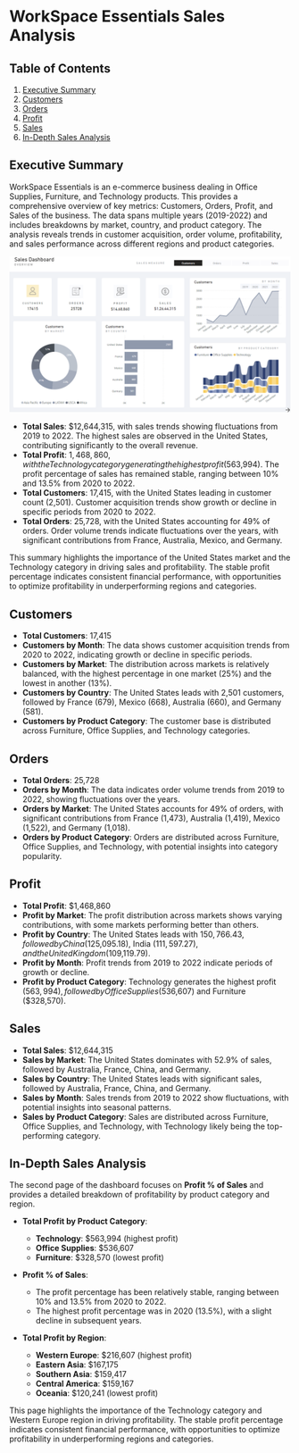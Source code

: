 # WorkSpace Essentials Sales Analysis

## Table of Contents
1. [Executive Summary](#executive-summary)
2. [Customers](#customers)
3. [Orders](#orders)
4. [Profit](#profit)
5. [Sales](#sales)
6. [In-Depth Sales Analysis](#in-depth-sales-analysis)

## Executive Summary
WorkSpace Essentials is an e-commerce business dealing in Office Supplies, Furniture, and Technology products. This provides a comprehensive overview of key metrics: Customers, Orders, Profit, and Sales of the business. The data spans multiple years (2019-2022) and includes breakdowns by market, country, and product category. The analysis reveals trends in customer acquisition, order volume, profitability, and sales performance across different regions and product categories.

![](Image.png)

- **Total Sales**: $12,644,315, with sales trends showing fluctuations from 2019 to 2022. The highest sales are observed in the United States, contributing significantly to the overall revenue.
- **Total Profit**: $1,468,860, with the Technology category generating the highest profit ($563,994). The profit percentage of sales has remained stable, ranging between 10% and 13.5% from 2020 to 2022.
- **Total Customers**: 17,415, with the United States leading in customer count (2,501). Customer acquisition trends show growth or decline in specific periods from 2020 to 2022.
- **Total Orders**: 25,728, with the United States accounting for 49% of orders. Order volume trends indicate fluctuations over the years, with significant contributions from France, Australia, Mexico, and Germany.

This summary highlights the importance of the United States market and the Technology category in driving sales and profitability. The stable profit percentage indicates consistent financial performance, with opportunities to optimize profitability in underperforming regions and categories.

## Customers
- **Total Customers**: 17,415
- **Customers by Month**: The data shows customer acquisition trends from 2020 to 2022, indicating growth or decline in specific periods.
- **Customers by Market**: The distribution across markets is relatively balanced, with the highest percentage in one market (25%) and the lowest in another (13%).
- **Customers by Country**: The United States leads with 2,501 customers, followed by France (679), Mexico (668), Australia (660), and Germany (581).
- **Customers by Product Category**: The customer base is distributed across Furniture, Office Supplies, and Technology categories.

## Orders
- **Total Orders**: 25,728
- **Orders by Month**: The data indicates order volume trends from 2019 to 2022, showing fluctuations over the years.
- **Orders by Market**: The United States accounts for 49% of orders, with significant contributions from France (1,473), Australia (1,419), Mexico (1,522), and Germany (1,018).
- **Orders by Product Category**: Orders are distributed across Furniture, Office Supplies, and Technology, with potential insights into category popularity.

## Profit
- **Total Profit**: $1,468,860
- **Profit by Market**: The profit distribution across markets shows varying contributions, with some markets performing better than others.
- **Profit by Country**: The United States leads with $150,766.43, followed by China ($125,095.18), India ($111,597.27), and the United Kingdom ($109,119.79).
- **Profit by Month**: Profit trends from 2019 to 2022 indicate periods of growth or decline.
- **Profit by Product Category**: Technology generates the highest profit ($563,994), followed by Office Supplies ($536,607) and Furniture ($328,570).

## Sales
- **Total Sales**: $12,644,315
- **Sales by Market**: The United States dominates with 52.9% of sales, followed by Australia, France, China, and Germany.
- **Sales by Country**: The United States leads with significant sales, followed by Australia, France, China, and Germany.
- **Sales by Month**: Sales trends from 2019 to 2022 show fluctuations, with potential insights into seasonal patterns.
- **Sales by Product Category**: Sales are distributed across Furniture, Office Supplies, and Technology, with Technology likely being the top-performing category.

## In-Depth Sales Analysis
The second page of the dashboard focuses on **Profit % of Sales** and provides a detailed breakdown of profitability by product category and region.

- **Total Profit by Product Category**:
  - **Technology**: $563,994 (highest profit)
  - **Office Supplies**: $536,607
  - **Furniture**: $328,570 (lowest profit)

- **Profit % of Sales**:
  - The profit percentage has been relatively stable, ranging between 10% and 13.5% from 2020 to 2022.
  - The highest profit percentage was in 2020 (13.5%), with a slight decline in subsequent years.

- **Total Profit by Region**:
  - **Western Europe**: $216,607 (highest profit)
  - **Eastern Asia**: $167,175
  - **Southern Asia**: $159,417
  - **Central America**: $159,167
  - **Oceania**: $120,241 (lowest profit)

This page highlights the importance of the Technology category and Western Europe region in driving profitability. The stable profit percentage indicates consistent financial performance, with opportunities to optimize profitability in underperforming regions and categories.
